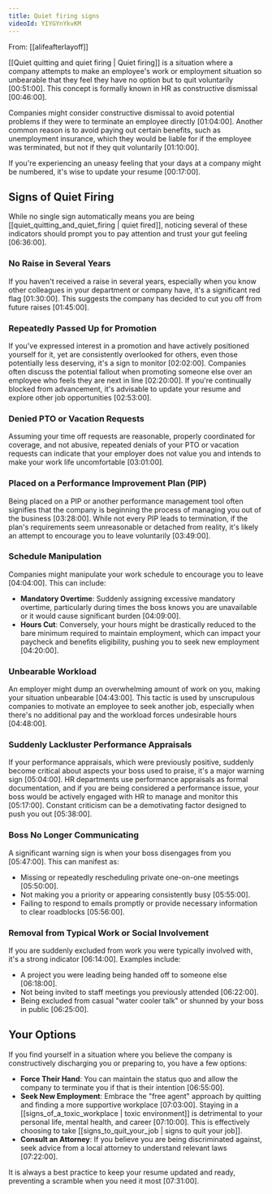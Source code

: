 ```yaml
---
title: Quiet firing signs
videoId: YIYGYnYkvKM
---
```


From: [[alifeafterlayoff]] <br/> 

[[Quiet quitting and quiet firing | Quiet firing]] is a situation where a company attempts to make an employee's work or employment situation so unbearable that they feel they have no option but to quit voluntarily <a class="yt-timestamp" data-t="00:51:00">[00:51:00]</a>. This concept is formally known in HR as constructive dismissal <a class="yt-timestamp" data-t="00:46:00">[00:46:00]</a>.

Companies might consider constructive dismissal to avoid potential problems if they were to terminate an employee directly <a class="yt-timestamp" data-t="01:04:00">[01:04:00]</a>. Another common reason is to avoid paying out certain benefits, such as unemployment insurance, which they would be liable for if the employee was terminated, but not if they quit voluntarily <a class="yt-timestamp" data-t="01:10:00">[01:10:00]</a>.

If you're experiencing an uneasy feeling that your days at a company might be numbered, it's wise to update your resume <a class="yt-timestamp" data-t="00:17:00">[00:17:00]</a>.

## Signs of Quiet Firing

While no single sign automatically means you are being [[quiet_quitting_and_quiet_firing | quiet fired]], noticing several of these indicators should prompt you to pay attention and trust your gut feeling <a class="yt-timestamp" data-t="06:36:00">[06:36:00]</a>.

### No Raise in Several Years
If you haven't received a raise in several years, especially when you know other colleagues in your department or company have, it's a significant red flag <a class="yt-timestamp" data-t="01:30:00">[01:30:00]</a>. This suggests the company has decided to cut you off from future raises <a class="yt-timestamp" data-t="01:45:00">[01:45:00]</a>.

### Repeatedly Passed Up for Promotion
If you've expressed interest in a promotion and have actively positioned yourself for it, yet are consistently overlooked for others, even those potentially less deserving, it's a sign to monitor <a class="yt-timestamp" data-t="02:02:00">[02:02:00]</a>. Companies often discuss the potential fallout when promoting someone else over an employee who feels they are next in line <a class="yt-timestamp" data-t="02:20:00">[02:20:00]</a>. If you're continually blocked from advancement, it's advisable to update your resume and explore other job opportunities <a class="yt-timestamp" data-t="02:53:00">[02:53:00]</a>.

### Denied PTO or Vacation Requests
Assuming your time off requests are reasonable, properly coordinated for coverage, and not abusive, repeated denials of your PTO or vacation requests can indicate that your employer does not value you and intends to make your work life uncomfortable <a class="yt-timestamp" data-t="03:01:00">[03:01:00]</a>.

### Placed on a Performance Improvement Plan (PIP)
Being placed on a PIP or another performance management tool often signifies that the company is beginning the process of managing you out of the business <a class="yt-timestamp" data-t="03:28:00">[03:28:00]</a>. While not every PIP leads to termination, if the plan's requirements seem unreasonable or detached from reality, it's likely an attempt to encourage you to leave voluntarily <a class="yt-timestamp" data-t="03:49:00">[03:49:00]</a>.

### Schedule Manipulation
Companies might manipulate your work schedule to encourage you to leave <a class="yt-timestamp" data-t="04:04:00">[04:04:00]</a>. This can include:
*   **Mandatory Overtime**: Suddenly assigning excessive mandatory overtime, particularly during times the boss knows you are unavailable or it would cause significant burden <a class="yt-timestamp" data-t="04:09:00">[04:09:00]</a>.
*   **Hours Cut**: Conversely, your hours might be drastically reduced to the bare minimum required to maintain employment, which can impact your paycheck and benefits eligibility, pushing you to seek new employment <a class="yt-timestamp" data-t="04:20:00">[04:20:00]</a>.

### Unbearable Workload
An employer might dump an overwhelming amount of work on you, making your situation unbearable <a class="yt-timestamp" data-t="04:43:00">[04:43:00]</a>. This tactic is used by unscrupulous companies to motivate an employee to seek another job, especially when there's no additional pay and the workload forces undesirable hours <a class="yt-timestamp" data-t="04:48:00">[04:48:00]</a>.

### Suddenly Lackluster Performance Appraisals
If your performance appraisals, which were previously positive, suddenly become critical about aspects your boss used to praise, it's a major warning sign <a class="yt-timestamp" data-t="05:04:00">[05:04:00]</a>. HR departments use performance appraisals as formal documentation, and if you are being considered a performance issue, your boss would be actively engaged with HR to manage and monitor this <a class="yt-timestamp" data-t="05:17:00">[05:17:00]</a>. Constant criticism can be a demotivating factor designed to push you out <a class="yt-timestamp" data-t="05:38:00">[05:38:00]</a>.

### Boss No Longer Communicating
A significant warning sign is when your boss disengages from you <a class="yt-timestamp" data-t="05:47:00">[05:47:00]</a>. This can manifest as:
*   Missing or repeatedly rescheduling private one-on-one meetings <a class="yt-timestamp" data-t="05:50:00">[05:50:00]</a>.
*   Not making you a priority or appearing consistently busy <a class="yt-timestamp" data-t="05:55:00">[05:55:00]</a>.
*   Failing to respond to emails promptly or provide necessary information to clear roadblocks <a class="yt-timestamp" data-t="05:56:00">[05:56:00]</a>.

### Removal from Typical Work or Social Involvement
If you are suddenly excluded from work you were typically involved with, it's a strong indicator <a class="yt-timestamp" data-t="06:14:00">[06:14:00]</a>. Examples include:
*   A project you were leading being handed off to someone else <a class="yt-timestamp" data-t="06:18:00">[06:18:00]</a>.
*   Not being invited to staff meetings you previously attended <a class="yt-timestamp" data-t="06:22:00">[06:22:00]</a>.
*   Being excluded from casual "water cooler talk" or shunned by your boss in public <a class="yt-timestamp" data-t="06:25:00">[06:25:00]</a>.

## Your Options
If you find yourself in a situation where you believe the company is constructively discharging you or preparing to, you have a few options:

*   **Force Their Hand**: You can maintain the status quo and allow the company to terminate you if that is their intention <a class="yt-timestamp" data-t="06:55:00">[06:55:00]</a>.
*   **Seek New Employment**: Embrace the "free agent" approach by quitting and finding a more supportive workplace <a class="yt-timestamp" data-t="07:03:00">[07:03:00]</a>. Staying in a [[signs_of_a_toxic_workplace | toxic environment]] is detrimental to your personal life, mental health, and career <a class="yt-timestamp" data-t="07:10:00">[07:10:00]</a>. This is effectively choosing to take [[signs_to_quit_your_job | signs to quit your job]].
*   **Consult an Attorney**: If you believe you are being discriminated against, seek advice from a local attorney to understand relevant laws <a class="yt-timestamp" data-t="07:22:00">[07:22:00]</a>.

It is always a best practice to keep your resume updated and ready, preventing a scramble when you need it most <a class="yt-timestamp" data-t="07:31:00">[07:31:00]</a>.